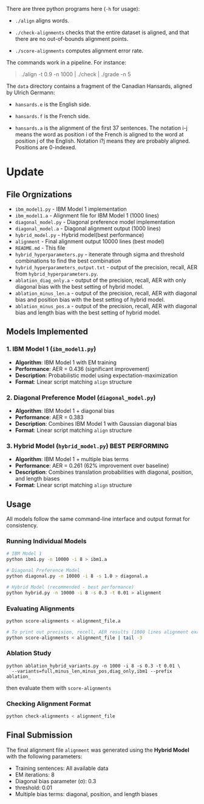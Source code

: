 There are three python programs here (`-h` for usage):

- `./align` aligns words.

- `./check-alignments` checks that the entire dataset is aligned, and
  that there are no out-of-bounds alignment points.

- `./score-alignments` computes alignment error rate.

The commands work in a pipeline. For instance:

   > ./align -t 0.9 -n 1000 | ./check | ./grade -n 5

The `data` directory contains a fragment of the Canadian Hansards,
aligned by Ulrich Germann:

- `hansards.e` is the English side.

- `hansards.f` is the French side.

- `hansards.a` is the alignment of the first 37 sentences. The 
  notation i-j means the word as position i of the French is 
  aligned to the word at position j of the English. Notation 
  i?j means they are probably aligned. Positions are 0-indexed.

# Update

## File Orgnizations

- `ibm_model1.py` - IBM Model 1 implementation
- `ibm_model1.a` - Alignment file for IBM Model 1 (1000 lines)
- `diagonal_model.py` - Diagonal preference model implementation
- `diagonal_model.a` - Diagonal alignment output (1000 lines)
- `hybrid_model.py` - Hybrid model(best performance)
- `alignment` - Final alignment output 10000 lines (best model)
- `README.md` - This file
- `hybrid_hyperparameters.py` - itenerate through sigma and threshold combinations to find the best combination
- `hybrid_hyperparameters_output.txt` - output of the precision, recall, AER from `hybrid_hyperparameters.py`.
- `ablation_diag_only.a` - output of the precision, recall, AER with only diagonal bias with the best setting of hybrid model.
- `ablation_minus_len.a` - output of the precision, recall, AER with diagonal bias and position bias with the best setting of hybrid model.
- `ablation_minus_pos.a` - output of the precision, recall, AER with diagonal bias and length bias with the best setting of hybrid model.

## Models Implemented

### 1. IBM Model 1 (`ibm_model1.py`)
- **Algorithm**: IBM Model 1 with EM training
- **Performance**: AER = 0.436 (significant improvement)
- **Description**: Probabilistic model using expectation-maximization
- **Format**: Linear script matching `align` structure

### 2. Diagonal Preference Model (`diagonal_model.py`)
- **Algorithm**: IBM Model 1 + diagonal bias
- **Performance**: AER = 0.383
- **Description**: Combines IBM Model 1 with Gaussian diagonal bias
- **Format**: Linear script matching `align` structure

### 3. Hybrid Model (`hybrid_model.py`) **BEST PERFORMING**
- **Algorithm**: IBM Model 1 + multiple bias terms
- **Performance**: AER = 0.261 (62% improvement over baseline)
- **Description**: Combines translation probabilities with diagonal, position, and length biases
- **Format**: Linear script matching `align` structure

## Usage

All models follow the same command-line interface and output format for consistency.

### Running Individual Models

```bash
# IBM Model 1
python ibm1.py -n 10000 -i 8 > ibm1.a

# Diagonal Preference Model
python diagonal.py -n 10000 -i 8 -s 1.0 > diagonal.a

# Hybrid Model (recommended - best performance)
python hybrid.py -n 10000 -i 8 -s 0.3 -t 0.01 > alignment
```

### Evaluating Alignments

```bash
python score-alignments < alignment_file.a
```

```bash
# To print out precision, recell, AER results (1000 lines alignment example)
python score-alignments < alignment_file | tail -3
```

### Ablation Study
```
python ablation_hybrid_variants.py -n 1000 -i 8 -s 0.3 -t 0.01 \
  --variants=full,minus_len,minus_pos,diag_only,ibm1 --prefix ablation_
```
then evaluate them with `score-alignments`
### Checking Alignment Format

```bash
python check-alignments < alignment_file
```

## Final Submission

The final alignment file `alignment` was generated using the **Hybrid Model** with the following parameters:
- Training sentences: All available data
- EM iterations: 8
- Diagonal bias parameter (σ): 0.3
- threshold: 0.01
- Multiple bias terms: diagonal, position, and length biases